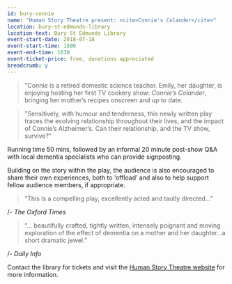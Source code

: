 ```yaml
---
id: bury-connie
name: "Human Story Theatre present: <cite>Connie's Colander</cite>"
location: bury-st-edmunds-library
location-text: Bury St Edmunds Library
event-start-date: 2018-07-18
event-start-time: 1500
event-end-time: 1630
event-ticket-price: free, donations appreciated
breadcrumb: y
---
```


> "Connie is a retired domestic science teacher. Emily, her daughter, is enjoying hosting her first TV cookery show: <cite>Connie’s Colander</cite>, bringing her mother’s recipes onscreen and up to date.

> "Sensitively, with humour and tenderness, this newly written play traces the evolving relationship throughout their lives, and the impact of Connie’s Alzheimer’s. Can their relationship, and the TV show, survive?"

Running time 50 mins, followed by an informal 20 minute post-show Q&A with local dementia specialists who can provide signposting.

Building on the story within the play, the audience is also encouraged to share their own experiences, both to ‘offload’ and also to help support fellow audience members, if appropriate.

> “This is a compelling play, excellently acted and tautly directed...”

/- <cite>The Oxford Times</cite>

> “… beautifully crafted, tightly written, intensely poignant and moving exploration of the effect of dementia on a mother and her daughter…a short dramatic jewel.”

/- <cite>Daily Info</cite>

Contact the library for tickets and visit the [Human Story Theatre website](https://humanstorytheatre.com/) for more information.
